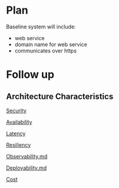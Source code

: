 
# Plan

Baseline system will include:  
 * web service
 * domain name for web service
 * communicates over https

# Follow up

## Architecture Characteristics

[Security](./security.md)

[Availability](./availability.md)

[Latency](./latency.md)

[Resiliency](./resiliency.md)

[Observability.md](./observability.md)

[Deployability.md](./deployability.md)

[Cost](./cost.md)

